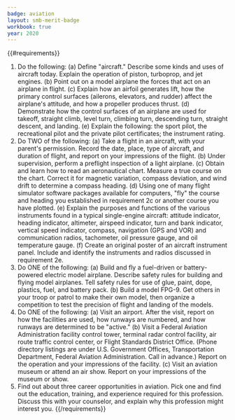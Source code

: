 ```yaml
---
badge: aviation
layout: smb-merit-badge
workbook: true
year: 2020
---
```


{{#requirements}}
1. Do the following:
    (a) Define "aircraft." Describe some kinds and uses of aircraft today. Explain the operation of piston, turboprop, and jet engines.
    (b) Point out on a model airplane the forces that act on an airplane in flight.
    (c) Explain how an airfoil generates lift, how the primary control surfaces (ailerons, elevators, and rudder) affect the airplane's attitude, and how a propeller produces thrust.
    (d) Demonstrate how the control surfaces of an airplane are used for takeoff, straight climb, level turn, climbing turn, descending turn, straight descent, and landing.
    (e) Explain the following: the sport pilot, the recreational pilot and the private pilot certificates; the instrument rating.
2. Do TWO of the following:
    (a) Take a flight in an aircraft, with your parent's permission. Record the date, place, type of aircraft, and duration of flight, and report on your impressions of the flight.
    (b) Under supervision, perform a preflight inspection of a light airplane.
    (c) Obtain and learn how to read an aeronautical chart. Measure a true course on the chart. Correct it for magnetic variation, compass deviation, and wind drift to determine a compass heading.
    (d) Using one of many flight simulator software packages available for computers, "fly" the course and heading you established in requirement 2c or another course you have plotted.
    (e) Explain the purposes and functions of the various instruments found in a typical single-engine aircraft: attitude indicator, heading indicator, altimeter, airspeed indicator, turn and bank indicator, vertical speed indicator, compass, navigation (GPS and VOR) and communication radios, tachometer, oil pressure gauge, and oil temperature gauge.
    (f) Create an original poster of an aircraft instrument panel. Include and identify the instruments and radios discussed in requirement 2e.
3. Do ONE of the following:
    (a) Build and fly a fuel-driven or battery-powered electric model airplane. Describe safety rules for building and flying model airplanes. Tell safety rules for use of glue, paint, dope, plastics, fuel, and battery pack.
    (b) Build a model FPG-9. Get others in your troop or patrol to make their own model, then organize a competition to test the precision of flight and landing of the models.
4. Do ONE of the following:
    (a) Visit an airport. After the visit, report on how the facilities are used, how runways are numbered, and how runways are determined to be "active."
    (b) Visit a Federal Aviation Administration facility control tower, terminal radar control facility, air route traffic control center, or Flight Standards District Office. (Phone directory listings are under U.S. Government Offices, Transportation Department, Federal Aviation Administration. Call in advance.) Report on the operation and your impressions of the facility.
    (c) Visit an aviation museum or attend an air show. Report on your impressions of the museum or show.
5. Find out about three career opportunities in aviation. Pick one and find out the education, training, and experience required for this profession. Discuss this with your counselor, and explain why this profession might interest you.
{{/requirements}}
